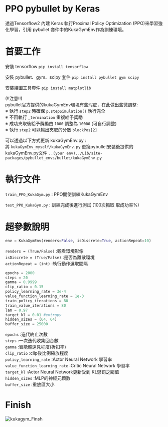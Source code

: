 # PPO pybullet by Keras
透過Tensorflow2 內建 Keras 執行Proximal Policy Optimization (PPO)來學習強化學習，引用 pybullet 套件中的KukaGymEnv作為訓練環境。


# 首要工作  
  安裝 tensorflow  `pip install tensorflow`  
    
  安裝 pybullet、gym、scipy 套件  `pip install pybullet gym scipy`  
    
  安裝繪圖工具套件  `pip install matplotlib`  
  
  (!!注意!!)  
  pybullet官方提供的kukaGymEnv環境有些瑕疵，在此做出些微調整:  
  ※ 執行 `step2` 時確保 `p.stepSimulation()` 執行完全  
  ※ 不因執行 `_termination` 重複給予獎勵  
  ※ 成功夾取後給予獎勵由 `1000` 調整為 `10000` (可自行調整)  
  ※ 執行 `step2` 可以輸出夾取的分數 `blockPos[2]`  
  
  可以透過以下方式更新 kukaGymEnv.py :  
  將 `kukaGymEnv_myself/kukaGymEnv.py` 更換pybullet安裝後提供的kukaGymEnv.py文件 `..(your env)../Lib/site-packages/pybullet_envs/bullet/kukaGymEnv.py` 
  

# 執行文件
`train_PPO_KukaGym.py` : PPO開使訓練KukaGymEnv  
  
`test_PPO_KukaGym.py` : 訓練完成後進行測試 (100次抓取 取成功率%) 

# 超參數說明
```python
env = KukaGymEnv(renders=False, isDiscrete=True, actionRepeat=10)  
```
`renders = (True/False)`  :觀看環境影像  
`isDiscrete = (True/False)`  :是否為離散環境  
`actionRepeat = (int)`  :執行動作選取間隔  

```python
epochs = 2000 
steps = 20 
gamma = 0.9999
clip_ratio = 0.15 
policy_learning_rate = 3e-4
value_function_learning_rate = 1e-3
train_policy_iterations = 80
train_value_iterations = 80
lam = 0.97
target_kl = 0.01 #entropy
hidden_sizes = (64, 64) 
buffer_size = 25000
```  
`epochs`  :迭代終止次數  
`steps`  :一次迭代收集回合數  
`gamma`  :智能體遠見程度(折扣率)  
`clip_ratio`  :clip後比例縮放程度  
`policy_learning_rate`  :Actor Neural Network  學習率  
`value_function_learning_rate`  :Critic Neural Network  學習率  
`target_kl`  :Actor Neural Network更新受到 KL懲罰之閥值  
`hidden_sizes`  :MLP的神經元顆數  
`buffer_size`  :重放區大小  

# Finish
![kukagym_Finsh](https://user-images.githubusercontent.com/94059864/145708278-ed93983c-0451-4625-a6f3-db7cfc1a2a02.gif)

  

